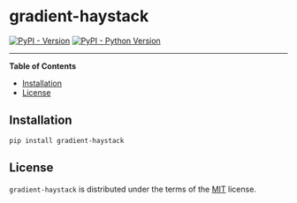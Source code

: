 # gradient-haystack

[![PyPI - Version](https://img.shields.io/pypi/v/gradient-haystack.svg)](https://pypi.org/project/gradient-haystack)
[![PyPI - Python Version](https://img.shields.io/pypi/pyversions/gradient-haystack.svg)](https://pypi.org/project/gradient-haystack)

-----

**Table of Contents**

- [Installation](#installation)
- [License](#license)

## Installation

```console
pip install gradient-haystack
```

## License

`gradient-haystack` is distributed under the terms of the [MIT](https://spdx.org/licenses/MIT.html) license.
